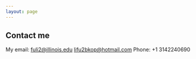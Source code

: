 ```yaml
---
layout: page
---
```


## Contact me

My email: fuli2@illinois.edu  lifu2bkop@hotmail.com
Phone: +1 3142240690
